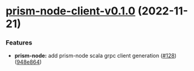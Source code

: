 # [prism-node-client-v0.1.0](https://github.com/input-output-hk/atala-prism-building-blocks/compare/prism-node-client-v0.0.1...prism-node-client-v0.1.0) (2022-11-21)


### Features

* **prism-node:** add prism-node scala grpc client generation ([#128](https://github.com/input-output-hk/atala-prism-building-blocks/issues/128)) ([948e864](https://github.com/input-output-hk/atala-prism-building-blocks/commit/948e86423dfe86aaf04ed4ef6ce5eff303a9b5c6))

